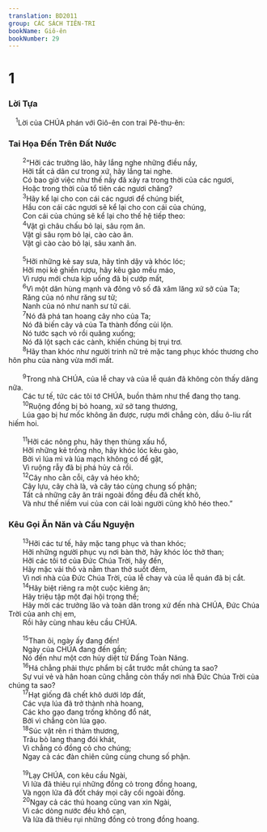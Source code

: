 ```yaml
---
translation: BD2011
group: CÁC SÁCH TIÊN-TRI
bookName: Giô-ên 
bookNumber: 29
---
```


<div class="title"><h1>1</h1><h3>Lời Tựa</h3></div>
<span class="verse gio_1_1"> <sup>1</sup>Lời của CHÚA phán với Giô-ên con trai Pê-thu-ên: <br/></span>
<div class="title"><h3>Tai Họa Ðến Trên Ðất Nước</h3></div>
<span class="verse gio_1_2">  <sup>2</sup>“Hỡi các trưởng lão, hãy lắng nghe những điều nầy,<br/>  Hỡi tất cả dân cư trong xứ, hãy lắng tai nghe.<br/>  Có bao giờ việc như thế nầy đã xảy ra trong thời của các ngươi,<br/>  Hoặc trong thời của tổ tiên các ngươi chăng?<br/></span>
<span class="verse gio_1_3">  <sup>3</sup>Hãy kể lại cho con cái các ngươi để chúng biết,<br/>  Hầu con cái các ngươi sẽ kể lại cho con cái của chúng,<br/>  Con cái của chúng sẽ kể lại cho thế hệ tiếp theo:<br/></span>
<span class="verse gio_1_4">  <sup>4</sup>Vật gì châu chấu bỏ lại, sâu rọm ăn.<br/>  Vật gì sâu rọm bỏ lại, cào cào ăn.<br/>  Vật gì cào cào bỏ lại, sâu xanh ăn.<br/><br/></span>
<span class="verse gio_1_5">  <sup>5</sup>Hỡi những kẻ say sưa, hãy tỉnh dậy và khóc lóc;<br/>  Hỡi mọi kẻ ghiền rượu, hãy kêu gào mếu máo,<br/>  Vì rượu mới chưa kịp uống đã bị cướp mất,<br/></span>
<span class="verse gio_1_6">  <sup>6</sup>Vì một dân hùng mạnh và đông vô số đã xâm lăng xứ sở của Ta;<br/>  Răng của nó như răng sư tử;<br/>  Nanh của nó như nanh sư tử cái.<br/></span>
<span class="verse gio_1_7">  <sup>7</sup>Nó đã phá tan hoang cây nho của Ta;<br/>  Nó đã biến cây vả của Ta thành đống củi lộn.<br/>  Nó tước sạch vỏ rồi quăng xuống;<br/>  Nó đã lột sạch các cành, khiến chúng bị trụi trơ. <br/></span>
<span class="verse gio_1_8">  <sup>8</sup>Hãy than khóc như người trinh nữ trẻ mặc tang phục khóc thương cho hôn phu của nàng vừa mới mất.<br/><br/></span>
<span class="verse gio_1_9">  <sup>9</sup>Trong nhà CHÚA, của lễ chay và của lễ quán đã không còn thấy dâng nữa.<br/>  Các tư tế, tức các tôi tớ CHÚA, buồn thảm như thể đang thọ tang.<br/></span>
<span class="verse gio_1_10">  <sup>10</sup>Ruộng đồng bị bỏ hoang, xứ sở tang thương,<br/>  Lúa gạo bị hư mốc không ăn được, rượu mới chẳng còn, dầu ô-liu rất hiếm hoi.<br/><br/></span>
<span class="verse gio_1_11">  <sup>11</sup>Hỡi các nông phu, hãy thẹn thùng xấu hổ,<br/>  Hỡi những kẻ trồng nho, hãy khóc lóc kêu gào,<br/>  Bởi vì lúa mì và lúa mạch không có để gặt,<br/>  Vì ruộng rẫy đã bị phá hủy cả rồi.<br/></span>
<span class="verse gio_1_12">  <sup>12</sup>Cây nho cằn cỗi, cây vả héo khô;<br/>  Cây lựu, cây chà là, và cây táo cùng chung số phận;<br/>  Tất cả những cây ăn trái ngoài đồng đều đã chết khô,<br/>  Và như thế niềm vui của con cái loài người cũng khô héo theo.”<br/></span>
<div class="title"><h3>Kêu Gọi Ăn Năn và Cầu Nguyện</h3></div>
<span class="verse gio_1_13">  <sup>13</sup>Hỡi các tư tế, hãy mặc tang phục và than khóc;<br/>  Hỡi những người phục vụ nơi bàn thờ, hãy khóc lóc thở than;<br/>  Hỡi các tôi tớ của Ðức Chúa Trời, hãy đến, <br/>  Hãy mặc vải thô và nằm than thở suốt đêm,<br/>  Vì nơi nhà của Ðức Chúa Trời, của lễ chay và của lễ quán đã bị cắt.<br/></span>
<span class="verse gio_1_14">  <sup>14</sup>Hãy biệt riêng ra một cuộc kiêng ăn;<br/>  Hãy triệu tập một đại hội trọng thể;<br/>  Hãy mời các trưởng lão và toàn dân trong xứ đến nhà CHÚA, Ðức Chúa Trời của anh chị em,<br/>  Rồi hãy cùng nhau kêu cầu CHÚA.<br/><br/></span>
<span class="verse gio_1_15">  <sup>15</sup>Than ôi, ngày ấy đang đến!<br/>  Ngày của CHÚA đang đến gần;<br/>  Nó đến như một cơn hủy diệt từ Ðấng Toàn Năng. <br/></span>
<span class="verse gio_1_16">  <sup>16</sup>Há chẳng phải thực phẩm bị cắt trước mắt chúng ta sao?<br/>  Sự vui vẻ và hân hoan cũng chẳng còn thấy nơi nhà Ðức Chúa Trời của chúng ta sao?<br/></span>
<span class="verse gio_1_17">  <sup>17</sup>Hạt giống đã chết khô dưới lớp đất,<br/>  Các vựa lúa đã trở thành nhà hoang,<br/>  Các kho gạo đang trống không đổ nát,<br/>  Bởi vì chẳng còn lúa gạo.<br/></span>
<span class="verse gio_1_18">  <sup>18</sup>Súc vật rên rỉ thảm thương,<br/>  Trâu bò lang thang đói khát,<br/>  Vì chẳng có đồng cỏ cho chúng;<br/>  Ngay cả các đàn chiên cũng cùng chung số phận.<br/><br/></span>
<span class="verse gio_1_19">  <sup>19</sup>Lạy CHÚA, con kêu cầu Ngài,<br/>  Vì lửa đã thiêu rụi những đồng cỏ trong đồng hoang,<br/>  Và ngọn lửa đã đốt cháy mọi cây cối ngoài đồng.<br/></span>
<span class="verse gio_1_20">  <sup>20</sup>Ngay cả các thú hoang cũng van xin Ngài,<br/>  Vì các dòng nước đều khô cạn,<br/>  Và lửa đã thiêu rụi những đồng cỏ trong đồng hoang.<br/></span>
